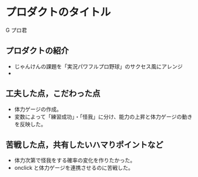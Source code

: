 # プロダクトのタイトル

G プロ君

## プロダクトの紹介

- じゃんけんの課題を「実況パワフルプロ野球」のサクセス風にアレンジ
-

## 工夫した点，こだわった点

- 体力ゲージの作成。
- 変数によって「練習成功」・「怪我」に分け、能力の上昇と体力ゲージの動きを反映した。

## 苦戦した点，共有したいハマりポイントなど

- 体力次第で怪我をする確率の変化を作りたかった。
- onclick と体力ゲージを連携させるのに苦戦した。
